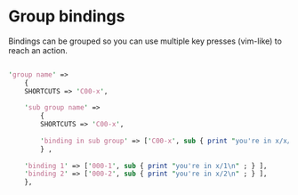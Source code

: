 # Group bindings

Bindings can be grouped so you can use multiple key presses (vim-like) to reach an action.


```perl

'group name' =>
	{
	SHORTCUTS => 'C00-x',
	
	'sub group name' => 
		{
		SHORTCUTS => 'C00-x',
		
		'binding in sub group' => ['C00-x', sub { print "you're in x/x/x\n" ; } ],  
		} ,
	
	'binding 1' => ['000-1', sub { print "you're in x/1\n" ; } ],  
	'binding 2' => ['000-2', sub { print "you're in x/2\n" ; } ],  
	},

```


